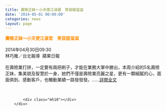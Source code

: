 ```yaml
---
title: 壽險正妹～小天使江淑君　笑容甜滋滋
date: '2014-05-01 00:00:00'
categories: news
layout: page
---
```


<div class="text">
			<div>
	<div>
		<span style="color:#ff8c00;"><span style="font-size:14px;"><strong>壽險正妹～小天使江淑君　笑容甜滋滋</strong></span></span></div>
	<div>
		&nbsp;</div>
	<div>
		2014年04月30日09:30&nbsp;&nbsp;</div>
	<div>
		<div>
			林巧雁／台北報導&nbsp; 蘋果日報</div>
	</div>
	<div>
		&nbsp;</div>
	<div>
		在壽險業打拼，一定要有兩把刷子，才能在業務大軍中勝出，本周介紹的5名壽險正妹，集美貌及智慧於一身，她們不僅是壽險業亮麗之星，更有一顆細膩的心，面面俱到、感動客戶，也觸動業績一路發發發。......<a href="http://www.appledaily.com.tw/realtimenews/article/finance/20140430/388452/%E5%A3%BD%E9%9A%AA%E6%AD%A3%E5%A6%B9%EF%BD%9E%E5%B0%8F%E5%A4%A9%E4%BD%BF%E6%B1%9F%E6%B7%91%E5%90%9B%E3%80%80%E7%AC%91%E5%AE%B9%E7%94%9C%E6%BB%8B%E6%BB%8B" target="_blank">詳閱全文</a></div>
	<div>
		&nbsp;</div>
</div>
<div>
	&nbsp;</div>

			<div class="mh10"></div>
		</div>